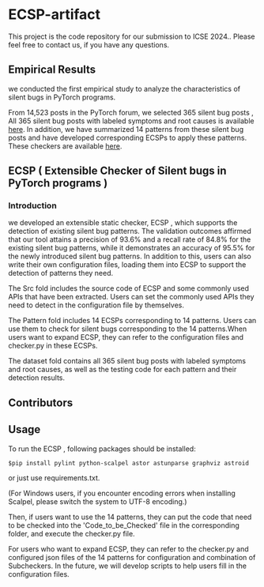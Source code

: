# ECSP-artifact

This project is the code repository for our submission to ICSE 2024.. Please feel free to contact us, if you have any questions.



## Empirical Results

we conducted the first empirical study to analyze the characteristics of silent bugs in PyTorch programs.

From 14,523 posts in the PyTorch forum, we selected 365 silent bug posts , All 365 silent bug posts with labeled symptoms and root causes is available [here](https://anonymous.4open.science/r/ECSP-artifact/dataset/dataset.xlsx). In addition, we have summarized 14 patterns from these silent bug posts and have developed corresponding ECSPs to apply these patterns. These checkers are available [here](https://anonymous.4open.science/r/ECSP-artifact/patterns). 

## ECSP ( Extensible Checker of Silent bugs in PyTorch programs )

### Introduction

we developed an extensible static checker, ECSP , which supports the detection of existing silent bug patterns. The validation outcomes affirmed that our tool attains a precision of 93.6\% and a recall rate of 84.8\% for the existing silent bug patterns, while it demonstrates an accuracy of 95.5\% for the newly introduced silent bug patterns.  In addition to this, users can also write their own configuration files, loading them into ECSP to support the detection of patterns they need.

The Src fold includes the source code of ECSP and some commonly used APIs that have been extracted. Users can set the commonly used APIs they need to detect in the configuration file by themselves.

The Pattern fold includes 14 ECSPs corresponding to 14 patterns. Users can use them to check for silent bugs corresponding to the 14 patterns.When users want to expand ECSP, they can refer to the configuration files and checker.py in these ECSPs.

The dataset fold contains all 365 silent bug posts with labeled symptoms and root causes, as well as the testing code for each pattern and their detection results.

## Contributors

## Usage

To run the ECSP , following packages should be installed:

```$pip install pylint python-scalpel astor astunparse graphviz astroid```

or just use requirements.txt.

(For Windows users, if you encounter encoding errors when installing Scalpel, please switch the system to UTF-8 encoding.)

Then, if users want to use the 14 patterns, they can put the code that need to be checked into the 'Code_to_be_Checked' file in the corresponding folder, and execute the checker.py file.

For users who want to expand ECSP, they can refer to the checker.py and configured json files of the 14 patterns for configuration and combination of Subcheckers. In the future, we will develop scripts to help users fill in the configuration files.

